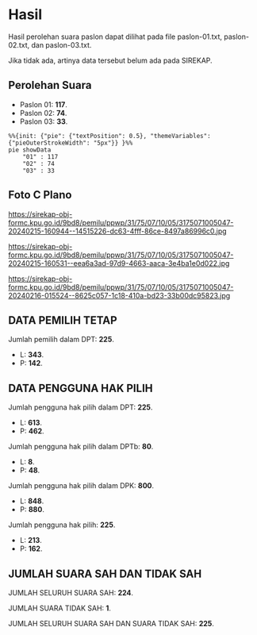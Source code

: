 # Hasil

Hasil perolehan suara paslon dapat dilihat pada file paslon-01.txt, paslon-02.txt, dan paslon-03.txt.

Jika tidak ada, artinya data tersebut belum ada pada SIREKAP.

## Perolehan Suara

 * Paslon 01: **117**.
 * Paslon 02: **74**.
 * Paslon 03: **33**.

```mermaid
%%{init: {"pie": {"textPosition": 0.5}, "themeVariables": {"pieOuterStrokeWidth": "5px"}} }%%
pie showData
    "01" : 117
    "02" : 74
    "03" : 33
```
## Foto C Plano

https://sirekap-obj-formc.kpu.go.id/9bd8/pemilu/ppwp/31/75/07/10/05/3175071005047-20240215-160944--14515226-dc63-4fff-86ce-8497a86996c0.jpg

https://sirekap-obj-formc.kpu.go.id/9bd8/pemilu/ppwp/31/75/07/10/05/3175071005047-20240215-160531--eea6a3ad-97d9-4663-aaca-3e4ba1e0d022.jpg

https://sirekap-obj-formc.kpu.go.id/9bd8/pemilu/ppwp/31/75/07/10/05/3175071005047-20240216-015524--8625c057-1c18-410a-bd23-33b00dc95823.jpg

## DATA PEMILIH TETAP

Jumlah pemilih dalam DPT: **225**.
 * L: **343**.
 * P: **142**.

## DATA PENGGUNA HAK PILIH

Jumlah pengguna hak pilih dalam DPT: **225**.
 * L: **613**.
 * P: **462**.

Jumlah pengguna hak pilih dalam DPTb: **80**.
 * L: **8**.
 * P: **48**.

Jumlah pengguna hak pilih dalam DPK: **800**.
 * L: **848**.
 * P: **880**.

Jumlah pengguna hak pilih: **225**.
 * L: **213**.
 * P: **162**.

## JUMLAH SUARA SAH DAN TIDAK SAH

JUMLAH SELURUH SUARA SAH: **224**.

JUMLAH SUARA TIDAK SAH: **1**.

JUMLAH SELURUH SUARA SAH DAN SUARA TIDAK SAH: **225**.
